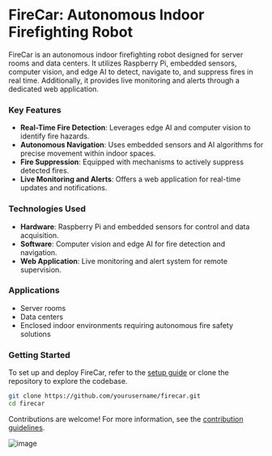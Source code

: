 # FireCar: Autonomous Indoor Firefighting Robot

FireCar is an autonomous indoor firefighting robot designed for server rooms and data centers. It utilizes Raspberry Pi, embedded sensors, computer vision, and edge AI to detect, navigate to, and suppress fires in real time. Additionally, it provides live monitoring and alerts through a dedicated web application.

### Key Features
- **Real-Time Fire Detection**: Leverages edge AI and computer vision to identify fire hazards.
- **Autonomous Navigation**: Uses embedded sensors and AI algorithms for precise movement within indoor spaces.
- **Fire Suppression**: Equipped with mechanisms to actively suppress detected fires.
- **Live Monitoring and Alerts**: Offers a web application for real-time updates and notifications.

### Technologies Used
- **Hardware**: Raspberry Pi and embedded sensors for control and data acquisition.
- **Software**: Computer vision and edge AI for fire detection and navigation.
- **Web Application**: Live monitoring and alert system for remote supervision.

### Applications
- Server rooms
- Data centers
- Enclosed indoor environments requiring autonomous fire safety solutions

### Getting Started
To set up and deploy FireCar, refer to the [setup guide](./SETUP.md) or clone the repository to explore the codebase.

```bash
git clone https://github.com/yourusername/firecar.git
cd firecar
```

Contributions are welcome! For more information, see the [contribution guidelines](./CONTRIBUTING.md).

![image](https://github.com/user-attachments/assets/94430363-8849-4725-91b5-c7790dc05add)

